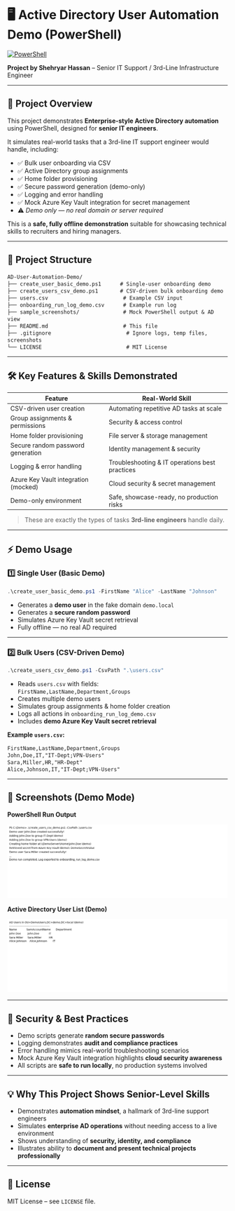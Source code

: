 # 🖥️ Active Directory User Automation Demo (PowerShell)

[![PowerShell](https://img.shields.io/badge/PowerShell-Demo-blue?style=for-the-badge&logo=powershell&logoColor=white)](https://github.com/)

**Project by Shehryar Hassan** – Senior IT Support / 3rd-Line Infrastructure Engineer  

---

## 🚀 Project Overview

This project demonstrates **Enterprise-style Active Directory automation** using PowerShell, designed for **senior IT engineers**.  

It simulates real-world tasks that a 3rd-line IT support engineer would handle, including:  

- ✅ Bulk user onboarding via CSV  
- ✅ Active Directory group assignments  
- ✅ Home folder provisioning  
- ✅ Secure password generation (demo-only)  
- ✅ Logging and error handling  
- ✅ Mock Azure Key Vault integration for secret management  
- ⚠️ *Demo only — no real domain or server required*

This is a **safe, fully offline demonstration** suitable for showcasing technical skills to recruiters and hiring managers.  

---

## 📁 Project Structure

```
AD-User-Automation-Demo/
├── create_user_basic_demo.ps1      # Single-user onboarding demo
├── create_users_csv_demo.ps1       # CSV-driven bulk onboarding demo
├── users.csv                        # Example CSV input
├── onboarding_run_log_demo.csv      # Example run log
├── sample_screenshots/              # Mock PowerShell output & AD view
├── README.md                        # This file
├── .gitignore                        # Ignore logs, temp files, screenshots
└── LICENSE                           # MIT License
```

---

## 🛠️ Key Features & Skills Demonstrated

| Feature | Real-World Skill |
|---------|----------------|
| CSV-driven user creation | Automating repetitive AD tasks at scale |
| Group assignments & permissions | Security & access control |
| Home folder provisioning | File server & storage management |
| Secure random password generation | Identity management & security |
| Logging & error handling | Troubleshooting & IT operations best practices |
| Azure Key Vault integration (mocked) | Cloud security & secret management |
| Demo-only environment | Safe, showcase-ready, no production risks |

> These are exactly the types of tasks **3rd-line engineers** handle daily.

---

## ⚡ Demo Usage

### 1️⃣ Single User (Basic Demo)
```powershell
.\create_user_basic_demo.ps1 -FirstName "Alice" -LastName "Johnson"
```
- Generates a **demo user** in the fake domain `demo.local`  
- Generates a **secure random password**  
- Simulates Azure Key Vault secret retrieval  
- Fully offline — no real AD required  

---

### 2️⃣ Bulk Users (CSV-Driven Demo)
```powershell
.\create_users_csv_demo.ps1 -CsvPath ".\users.csv"
```
- Reads `users.csv` with fields:  
  `FirstName,LastName,Department,Groups`  
- Creates multiple demo users  
- Simulates group assignments & home folder creation  
- Logs all actions in `onboarding_run_log_demo.csv`  
- Includes **demo Azure Key Vault secret retrieval**  

**Example `users.csv`:**
```csv
FirstName,LastName,Department,Groups
John,Doe,IT,"IT-Dept;VPN-Users"
Sara,Miller,HR,"HR-Dept"
Alice,Johnson,IT,"IT-Dept;VPN-Users"
```

---

## 📝 Screenshots (Demo Mode)

**PowerShell Run Output**  

![PowerShell Demo Run](sample_screenshots/powershell_run_demo.png)

**Active Directory User List (Demo)**  

![AD Users Demo](sample_screenshots/ad_user_list_demo.png)

---

## 🔐 Security & Best Practices
- Demo scripts generate **random secure passwords**  
- Logging demonstrates **audit and compliance practices**  
- Error handling mimics real-world troubleshooting scenarios  
- Mock Azure Key Vault integration highlights **cloud security awareness**  
- All scripts are **safe to run locally**, no production systems involved  

---

## 💡 Why This Project Shows Senior-Level Skills

- Demonstrates **automation mindset**, a hallmark of 3rd-line support engineers  
- Simulates **enterprise AD operations** without needing access to a live environment  
- Shows understanding of **security, identity, and compliance**  
- Illustrates ability to **document and present technical projects professionally**  

---

## 📄 License

MIT License – see `LICENSE` file.

